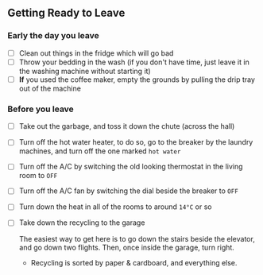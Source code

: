## Getting Ready to Leave

### Early the day you leave

- [ ] Clean out things in the fridge which will go bad
- [ ] Throw your bedding in the wash (if you don't have time, just leave it in the washing machine without starting it)
- [ ] **If** you used the coffee maker, empty the grounds by pulling the drip tray out of the machine

### Before you leave

- [ ] Take out the garbage, and toss it down the chute (across the hall)
- [ ] Turn off the hot water heater, to do so, go to the breaker by the laundry machines, and turn off the one marked `hot water`
- [ ] Turn off the A/C by switching the old looking thermostat in the living room to `OFF`
- [ ] Turn off the A/C fan by switching the dial beside the breaker to `OFF`
- [ ] Turn down the heat in all of the rooms to around `14°C` or so
- [ ] Take down the recycling to the garage

  	The easiest way to get here is to go down the stairs beside the elevator, and go down two flights. Then, once inside the garage, turn right.

  	- Recycling is sorted by paper & cardboard, and everything else.
